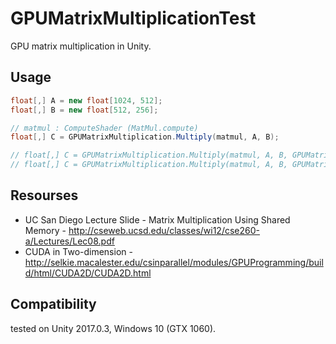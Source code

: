 GPUMatrixMultiplicationTest
=====================

GPU matrix multiplication in Unity.

## Usage

```cs
float[,] A = new float[1024, 512];
float[,] B = new float[512, 256];

// matmul : ComputeShader (MatMul.compute)
float[,] C = GPUMatrixMultiplication.Multiply(matmul, A, B);

// float[,] C = GPUMatrixMultiplication.Multiply(matmul, A, B, GPUMatrixMultiplicationMethod.SharedMemory); // default
// float[,] C = GPUMatrixMultiplication.Multiply(matmul, A, B, GPUMatrixMultiplicationMethod.Naive); // naive impl
```

## Resourses

- UC San Diego Lecture Slide - Matrix Multiplication Using Shared Memory - http://cseweb.ucsd.edu/classes/wi12/cse260-a/Lectures/Lec08.pdf
- CUDA in Two-dimension - http://selkie.macalester.edu/csinparallel/modules/GPUProgramming/build/html/CUDA2D/CUDA2D.html


## Compatibility

tested on Unity 2017.0.3, Windows 10 (GTX 1060).
